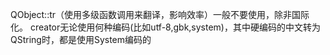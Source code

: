 QObject::tr（使用多级函数调用来翻译，影响效率）一般不要使用，除非国际化。
creator无论使用何种编码(比如utf-8,gbk,system)，其中硬编码的中文转为QString时，都是使用System编码的
